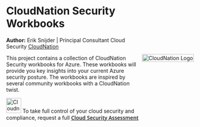 <div style="display: flex; align-items: center; justify-content: space-between; flex-wrap: wrap;">
  <div style="flex: 1; min-width: 300px;">
    <h1>CloudNation Security Workbooks</h1>
    <p><strong>Author:</strong> Erik Snijder | Principal Consultant Cloud Security <a href="https://www.cloudnation.nl">CloudNation</a></p>
    <p>
      This project contains a collection of CloudNation Security workbooks for Azure. These workbooks will provide you key insights into your current Azure security posture.
      The workbooks are inspired by several community workbooks with a CloudNation twist.
    </p>
    <p>
      <img src="./images/cloudnation_logo_small.png" alt="Cloudnation Logo" width="40" />
      To take full control of your cloud security and compliance, request a full 
      <a href="https://www.cloudnation.nl/en/services/cloud-security-assessment" style="font-family: Open Sans; font-weight: 620;">Cloud Security Assessment</a>
    </p>
  </div>
  <div style="flex: 0 0 auto; text-align: right;">
    <img src="https://www.cloudnation.nl/hubfs/Cloudnation_Knowshow_BLACK_BLUE_RGB.svg" alt="CloudNation Logo" style="max-width: 300px; width: 100%;" />
  </div>
</div>
